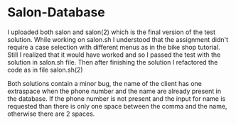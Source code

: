 # Salon-Database

I uploaded both salon and salon(2) which is the final version of the test solution.
While working on salon.sh I understood that the assignment didn't require a case selection with different menus as in the bike shop tutorial.
Still I realized that it would have worked and so I passed the test with the solution in salon.sh file.
Then after finishing the solution I refactored the code as in file salon.sh(2)

Both solutions contain a minor bug, the name of the client has one extraspace when the phone number and the name are already present in the database.
If the phone number is not present and the input for name is requested than there is only one space between the comma and the name, otherwise there are 2 spaces.
